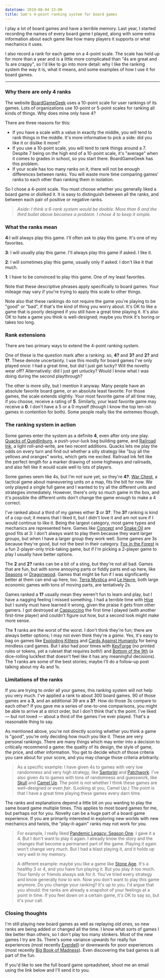 ```yaml
---
datetime: 2019-08-04 23:00
title: Sam's 4-point ranking system for board games
---
```


I play a lot of board games and have a terrible memory. Last year, I started recording the names of every board game I played, along with some extra information about each game like how many players it supports or what mechanics it uses.

I also record a rank for each game on a 4-point scale. The scale has held up for more than a year and is a little more complicated than "4s are great and 1s are crappy", so I'd like to go into more detail: why I like the ranking system the way it is, what it means, and some examples of how I use it for board games.

---

### Why there are only 4 ranks

The website [BoardGameGeek](https://boardgamegeek.com/) uses a 10-point scale for user rankings of its games. Lots of organizations use 10-point or 5-point scales for ranking all kinds of things. Why does mine only have 4?

There are three reasons for this:

- If you have a scale with a value in exactly the middle, you will tend to rank things in the middle. It's more informative to pick a side: did you like it or dislike it more?
- If you use a 10-point scale, you will tend to rank things around a 7. Despite 7 being on the high end of a 10-point scale, it's "average" when it comes to grades in school, so you start there. BoardGameGeek has this problem.
- If your scale has too many ranks on it, there will not be enough differences between ranks. You will waste more time comparing games' ranks to each other than ranking them in isolation.

So I chose a 4-point scale. You must choose whether you generally liked a board game or disliked it. It is easy to distinguish between all the ranks, and between each pair of positive or negative ranks.

> _Aside: I think a 6-rank system would be doable. More than 6 and the third bullet above becomes a problem. I chose 4 to keep it simple._

### What the ranks mean

__4__:I will always play this game. I'll often ask to play this game. It's one of my favorites.

__3__: I will usually play this game. I'll always play this game if asked. I like it.

__2__: I will sometimes play this game, usually only if asked. I don't like it that much.

__1__: I have to be convinced to play this game. One of my least favorites.

Note that these descriptive phrases apply specifically to board games. Your mileage may vary if you're trying to apply this scale to other things.

Note also that these rankings do not require the game you're playing to be "good" or "bad", if that's the kind of thing you worry about. It's OK to like a game that is poorly designed if you still have a great time playing it. It's also OK to hate a game you think is well-designed; maybe you think it's boring or takes too long.

### Rank extensions

There are two primary ways to extend the 4-point ranking system.

One of these is the question mark after a ranking: so, __4?__ and __3?__ and __2?__ and __1?__. These denote uncertainty. I use this mostly for board games I've only played once: I had a great time, but did I just get lucky? Will the novelty wear off? Alternatively: did I just get unlucky? Would I know what I was doing during the second playthrough?

The other is more silly, but I mention it anyway. Many people have an absolute favorite board game, or an absolute least favorite. For those games, the scale extends slightly. Your most favorite game of all time may, if you choose, receive a rating of __5__. Similarly, your least favorite game may receive a __0__. I don't have a 5 or a 0 myself (though I know the top ten-ish games in contention for both). Some people really like the extremes though.

### The ranking system in action

Some games enter the system as a definite __4__, even after only one play. [Quacks of Quedlinburg](https://boardgamegeek.com/boardgame/244521/quacks-quedlinburg), a push-your-luck bag building game, and [Railroad Ink](https://boardgamegeek.com/boardgame/245654/railroad-ink-deep-blue-edition), a light roll-and-write, are two recent additions. Quacks lets me play the odds on every turn and find out whether a silly strategy like "buy all the yellows and oranges" works, which gets me excited. Railroad Ink felt like the perfect length for a marker drawing of some highways and railroads, and also felt like it would scale well to lots of players.

Some games seem like 4s, but I'm not sure yet, so they're __4?__. [War Chest](https://boardgamegeek.com/boardgame/249259/war-chest), a tactical game about maneuvering units on a map, fits the bill for now. We only played a single full game and I wanted to try all the different units and strategies immediately. However, there's only so much game in the box, and it's possible the different units don't change the game enough to make a 4 correct.

I've ranked about a third of my games either __3__ or __3?__. The __3?__ ranking is kind of a cop-out; it means that I liked it, but I didn't love it and am not sure if I would continue to like it. Being the largest category, most game types and mechanics are represented here. Games like [Concept](https://boardgamegeek.com/boardgame/147151/concept) and [Snake Oil](https://boardgamegeek.com/boardgame/113289/snake-oil) are good fits at 3: I don't always want to play them because they want larger groups, but when I have a larger group they work well. Some games are 3s because they're good, but not the best in their category. [Fox in the Forest](https://boardgamegeek.com/boardgame/221965/fox-forest) is a fun 2-player-only trick-taking game, but if I'm picking a 2-player game to play I usually have better options.

The __2__ and __2?__ ranks can be a bit of a sting, but they're not all bad. Games that are fun, but with some annoying parts or fiddly parts end up here, like [Seasons](https://boardgamegeek.com/boardgame/108745/seasons) or [Dragonwood](https://boardgamegeek.com/boardgame/172933/dragonwood). Games that might be fun if I was significantly better at them can end up here, too. [Terra Mystica](https://boardgamegeek.com/boardgame/120677/terra-mystica) and [Le Havre](https://boardgamegeek.com/boardgame/35677/le-havre), both large economic games with tons of moving parts, are tentatively 2s.

Games ranked a __1?__ usually mean they weren't fun to learn and play, but I have a nagging feeling I missed something. I had a terrible time with [Hive](https://boardgamegeek.com/boardgame/2655/hive) but I surely must have learned it wrong, given the praise it gets from other gamers. I got destroyed at [Cappuccino](https://boardgamegeek.com/boardgame/146818/cappuccino) the first time I played (with another first-time player) and couldn't figure out how, but a second look might make more sense.

The __1__ ranks are the worst of the worst. I don't think they're fun; there are always better options; I may not even think they're a _game_. Yes, it's easy to bag on games like [Exploding Kittens](https://boardgamegeek.com/boardgame/172225/exploding-kittens) and [Cards Against Humanity](https://boardgamegeek.com/boardgame/50381/cards-against-humanity) for being mindless card games. But I also had poor times with [KeyForge](https://boardgamegeek.com/boardgame/257501/keyforge-call-archons) (no printed rules or tokens, yet a ruleset that requires both!) and [Bottom of the 9th](https://boardgamegeek.com/boardgame/166286/bottom-9th) (a dice-rolling luckfest that doesn't feel like it has any meaningful decisions). The 1 ranks are some of the best stories; maybe I'll do a follow-up post talking about my 4s and 1s.

### Limitations of the ranks

If you are trying to _order_ all your games, this ranking system will not help you very much. I've applied a rank to about 300 board games. 90 of those games are a __3__, and an additional 39 are a __3?__. How do those 3s compare to each other? If you gave me a series of one-to-one comparisons, you might be able to arrive at a strict order, but I don't think that's the point. I've liked &mdash; but not loved &mdash; about a third of the games I've ever played. That's a reasonable thing to say.

As mentioned above, you're not directly scoring whether you think a game is "good", you're only deciding how much you like it. These are very personal rankings. There are many things which may enter into a decision to critically recommend a game: the quality of its design, the style of game, the price, and other information. You get to decide which of those criteria you care about for your score, and you may change those criteria arbitrarily.

> As a specific example: I have given 4s to games with very low randomness and very high strategy, like [Santorini](https://boardgamegeek.com/boardgame/194655/santorini) and [Patchwork](https://boardgamegeek.com/boardgame/163412/patchwork). I've also given 4s to games with tons of randomness and guesswork, like [Skull](https://boardgamegeek.com/boardgame/92415/skull) and [Camel Up](https://boardgamegeek.com/boardgame/153938/camel). The point is not whether I think these games are well-designed or even _fair_. (Looking at you, Camel Up.) The point is that I have a great time playing these games every darn time.

The ranks and explanations depend a little bit on you wanting to play the same board game multiple times. This applies to most board games for me, but perhaps not for you. Novelty can be a huge part of a board game experience. If you are primarily interested in exploring new worlds with new mechanics and twists, the "play-it-again" ranks may not work for you.

> For example, I really liked [Pandemic Legacy: Season One](https://boardgamegeek.com/boardgame/161936/pandemic-legacy-season-1). I gave it a 4. But I don't want to play it again. I already know the story and the changes that become a permanent part of the game. Playing it again won't change very much. But I had a blast playing it, and it holds up very well in my memory.

> A different example: maybe you like a game like [Stone Age](https://boardgamegeek.com/boardgame/34635/stone-age). It's a healthy 3 or 4, and you have fun playing it. But you play it too much. Your family or friends always ask for it. You've tried every strategy and know generally how to win. Now you don't want to play this game anymore. Do you change your ranking? It's up to you. I'd argue that you should: the ranks are already a snapshot of your feelings at a point in time. If you feel down on a certain game, it's OK to say so, but it's your call.

### Closing thoughts

I'm still playing new board games as well as replaying old ones, so new ranks are being added or changed all the time. I know what sorts of games I like better than others, so I don't play too many stinkers. Most of the new games I try are 3s. There's some variance upwards for really fun experiences (most recently [Everdell](https://boardgamegeek.com/boardgame/199792/everdell)) or downwards for poor experiences (most recently [Big Book of Madness](https://boardgamegeek.com/boardgame/171233/big-book-madness)). Even discovering the bad games is all part of the fun.

If you'd like to see the full board game spreadsheet, shoot me an email using the link below and I'll send it to you.
